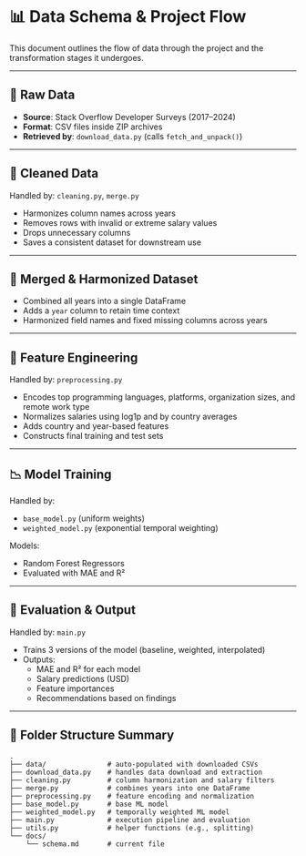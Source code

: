 # 📊 Data Schema & Project Flow

This document outlines the flow of data through the project and the transformation stages it undergoes.

---

## 📁 Raw Data

- **Source**: Stack Overflow Developer Surveys (2017–2024)
- **Format**: CSV files inside ZIP archives
- **Retrieved by**: `download_data.py` (calls `fetch_and_unpack()`)

---

## 🧹 Cleaned Data

Handled by: `cleaning.py`, `merge.py`

- Harmonizes column names across years
- Removes rows with invalid or extreme salary values
- Drops unnecessary columns
- Saves a consistent dataset for downstream use

---

## 🔄 Merged & Harmonized Dataset

- Combined all years into a single DataFrame
- Adds a `year` column to retain time context
- Harmonized field names and fixed missing columns across years

---

## 🧠 Feature Engineering

Handled by: `preprocessing.py`

- Encodes top programming languages, platforms, organization sizes, and remote work type
- Normalizes salaries using log1p and by country averages
- Adds country and year-based features
- Constructs final training and test sets

---

## 📉 Model Training

Handled by:
- `base_model.py` (uniform weights)
- `weighted_model.py` (exponential temporal weighting)

Models:
- Random Forest Regressors
- Evaluated with MAE and R²

---

## 🧪 Evaluation & Output

Handled by: `main.py`

- Trains 3 versions of the model (baseline, weighted, interpolated)
- Outputs:
  - MAE and R² for each model
  - Salary predictions (USD)
  - Feature importances
  - Recommendations based on findings

---

## 📂 Folder Structure Summary

```
.
├── data/               # auto-populated with downloaded CSVs
├── download_data.py    # handles data download and extraction
├── cleaning.py         # column harmonization and salary filters
├── merge.py            # combines years into one DataFrame
├── preprocessing.py    # feature encoding and normalization
├── base_model.py       # base ML model
├── weighted_model.py   # temporally weighted ML model
├── main.py             # execution pipeline and evaluation
├── utils.py            # helper functions (e.g., splitting)
└── docs/
    └── schema.md       # current file
```
